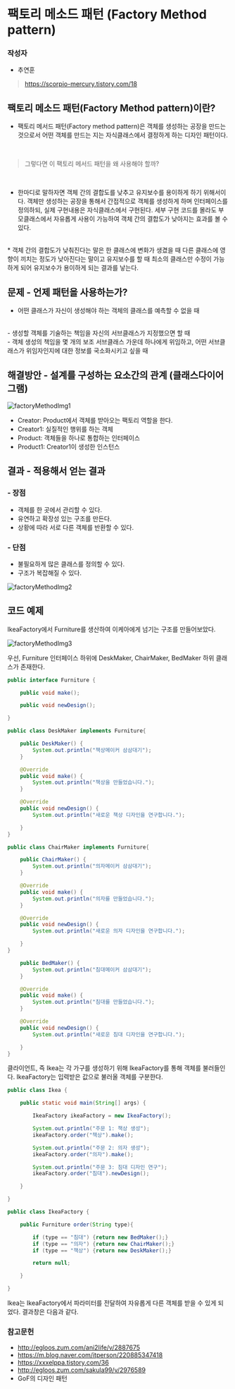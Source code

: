 # 팩토리 메소드 패턴 (Factory Method pattern)
### 작성자
* 추연훈
> https://scorpio-mercury.tistory.com/18

## 팩토리 메소드 패턴(Factory Method pattern)이란?
* 팩토리 메서드 패턴(Factory method pattern)은 객체를 생성하는 공장을 만드는 것으로서
어떤 객체를 만드는 지는 자식클래스에서 결정하게 하는 디자인 패턴이다.


<br/>


> 그렇다면 이 팩토리 메서드 패턴을 왜 사용해야 할까?


<br/>

* 한마디로 말하자면 객체 간의 결합도를 낮추고 유지보수를 용이하게 하기 위해서이다.
객체만 생성하는 공장을 통해서 간접적으로 객체를 생성하게 하며 인터페이스를 정의하되, 실제 구현내용은 자식클래스에서 구현된다.
세부 구현 코드를 몰라도 부모클래스에서 자유롭게 사용이 가능하여 객체 간의 결합도가 낮아지는 효과를 볼 수 있다.
<br/>
* 객체 간의 결합도가 낮춰진다는 말은 한 클래스에 변화가 생겼을 때 다른 클래스에 영향이 끼치는 정도가 낮아진다는 말이고 유지보수를 할 때 최소의 클래스만 수정이 가능하게 되어 유지보수가 용이하게 되는 결과를 낳는다.

## 문제 - 언제 패턴을 사용하는가?
- 어떤 클래스가 자신이 생성해야 하는 객체의 클래스를 예측할 수 없을 때
<br/>
- 생성할 객체를 기술하는 책임을 자신의 서브클래스가 지정했으면 할 때
<br/>
- 객체 생성의 책임을 몇 개의 보조 서브클래스 가운데 하나에게 위임하고, 어떤 서브클래스가 위임자인지에 대한 정보를 국소화시키고 싶을 때


## 해결방안 - 설계를 구성하는 요소간의 관계 (클래스다이어그램)
![factoryMethodImg1](./img/fm1.jpg)

* Creator: Product에서 객체를 받아오는 팩토리 역할을 한다.
* Creator1: 실질적인 행위를 하는 객체
* Product: 객체들을 하나로 통합하는 인터페이스
* Product1: Creator1이 생성한 인스턴스



## 결과 - 적용해서 얻는 결과



### - 장점
- 객체를 한 곳에서 관리할 수 있다.
- 유연하고 확장성 있는 구조를 만든다.
- 상황에 따라 서로 다른 객체를 반환할 수 있다.
### - 단점
- 불필요하게 많은 클래스를 정의할 수 있다.
- 구조가 복잡해질 수 있다.

![factoryMethodImg2](./img/fm2.jpg)

## 코드 예제
IkeaFactory에서 Furniture를 생산하여 이케아에게 넘기는 구조를 만들어보았다.

![factoryMethodImg3](./img/fm3.jpg)

우선, Furniture 인터페이스 하위에 DeskMaker, ChairMaker, BedMaker 하위 클래스가 존재한다.

```java
public interface Furniture {

	public void make();

	public void newDesign();

}

public class DeskMaker implements Furniture{

	public DeskMaker() {
		System.out.println("책상메이커 삼삼대기");
	}

	@Override
	public void make() {
		System.out.println("책상을 만들었습니다.");
	}

	@Override
	public void newDesign() {
		System.out.println("새로운 책상 디자인을 연구합니다.");

	}
}

public class ChairMaker implements Furniture{

	public ChairMaker() {
		System.out.println("의자메이커 삼삼대기");
	}

	@Override
	public void make() {
		System.out.println("의자를 만들었습니다.");
	}

	@Override
	public void newDesign() {
		System.out.println("새로운 의자 디자인을 연구합니다.");

	}
}

	public BedMaker() {
		System.out.println("침대메이커 삼삼대기");
	}

	@Override
	public void make() {
		System.out.println("침대를 만들었습니다.");
	}

	@Override
	public void newDesign() {
		System.out.println("새로운 침대 디자인을 연구합니다.");

	}
}
```

클라이언트, 즉 Ikea는 각 가구를 생성하기 위해 IkeaFactory를 통해 객체를 불러들인다. IkeaFactory는 입력받은 값으로 불러올 객체를 구분한다.

```java
public class Ikea {

	public static void main(String[] args) {

		IkeaFactory ikeaFactory = new IkeaFactory();

		System.out.println("주문 1: 책상 생성");
		ikeaFactory.order("책상").make();

		System.out.println("주문 2: 의자 생성");
		ikeaFactory.order("의자").make();

		System.out.println("주문 3: 침대 디자인 연구");
		ikeaFactory.order("침대").newDesign();

	}

}

public class IkeaFactory {

	public Furniture order(String type){

		if (type == "침대") {return new BedMaker();}
		if (type == "의자") {return new ChairMaker();}
		if (type == "책상") {return new DeskMaker();}

		return null;

	}

}
```
Ikea는 IkeaFactory에서 파라미터를 전달하여 자유롭게 다른 객체를 받을 수 있게 되었다. 결과창은 다음과 같다.


### 참고문헌
* http://egloos.zum.com/ani2life/v/2887675
* https://m.blog.naver.com/itperson/220885347418
* https://xxxelppa.tistory.com/36
* http://egloos.zum.com/sakula99/v/2976589
* GoF의 디자인 패턴
